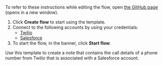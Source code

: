 To refer to these instructions while editing the flow, open [the GitHub page](https://github.com/ot4i/app-connect-templates/tree/master/resources/markdown/Create%20a%20note%20in%20Salesforce%20for%20the%20retrieved%20call%20details%20of%20a%20phone%20number%20from%20Twilio_instructions.md) (opens in a new window).

1. Click **Create flow** to start using the template.
2. Connect to the following accounts by using your credentials:
   - [Twilio](https://www.ibm.com/docs/en/app-connect/containers_cd?topic=apps-twilio)
   - [Salesforce](https://www.ibm.com/docs/en/app-connect/containers_cd?topic=apps-salesfoce)
3. To start the flow, in the banner, click **Start flow**.

Use this template to create a note that contains the call details of a phone number from Twilio that is associated with a Salesforce account.

